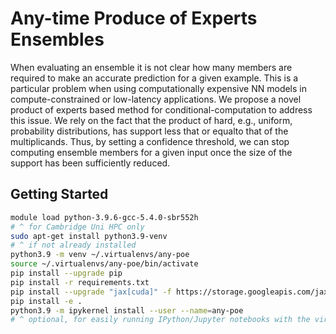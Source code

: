 # Any-time Produce of Experts Ensembles

When evaluating an ensemble it is not clear how many members are required to make an accurate prediction for a given example.
This is a particular problem when using computationally expensive NN models in compute-constrained or low-latency applications. 
We propose a novel product of experts based method for conditional-computation to address this issue.
We rely on the fact that the product of hard, e.g., uniform, probability distributions, has support less that or equalto that of the multiplicands. 
Thus, by setting a confidence threshold, we can stop computing ensemble members for a given input once the size
of the support has been sufficiently reduced.

## Getting Started

```bash
module load python-3.9.6-gcc-5.4.0-sbr552h
# ^ for Cambridge Uni HPC only
sudo apt-get install python3.9-venv
# ^ if not already installed
python3.9 -m venv ~/.virtualenvs/any-poe
source ~/.virtualenvs/any-poe/bin/activate
pip install --upgrade pip
pip install -r requirements.txt
pip install --upgrade "jax[cuda]" -f https://storage.googleapis.com/jax-releases/jax_cuda_releases.html
pip install -e .
python3.9 -m ipykernel install --user --name=any-poe
# ^ optional, for easily running IPython/Jupyter notebooks with the virtual env.
```
